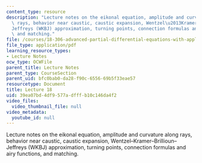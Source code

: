 ```yaml
---
content_type: resource
description: "Lecture notes on the eikonal equation, amplitude and curvature along\
  \ rays, behavior near caustic, caustic expansion, Wentzel\u2013Kramer\u2013Brillioun\u2013\
  Jeffreys (WKBJ) approximation, turning points, connection formulas and airy functions,\
  \ and matching."
file: /courses/18-306-advanced-partial-differential-equations-with-applications-fall-2009/39ea07bd4df9577adfffb10c146da4f2_MIT18_306f09_lec18.pdf
file_type: application/pdf
learning_resource_types:
- Lecture Notes
ocw_type: OCWFile
parent_title: Lecture Notes
parent_type: CourseSection
parent_uid: bfc0bab0-da28-f90c-6556-69b5f33eae57
resourcetype: Document
title: Lecture 18
uid: 39ea07bd-4df9-577a-dfff-b10c146da4f2
video_files:
  video_thumbnail_file: null
video_metadata:
  youtube_id: null
---
```

Lecture notes on the eikonal equation, amplitude and curvature along rays, behavior near caustic, caustic expansion, Wentzel–Kramer–Brillioun–Jeffreys (WKBJ) approximation, turning points, connection formulas and airy functions, and matching.

